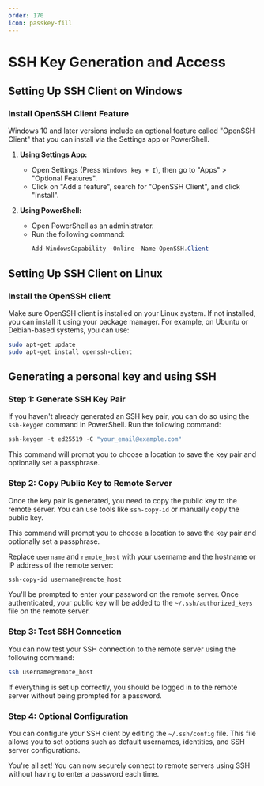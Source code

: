 ```yaml
---
order: 170
icon: passkey-fill
---
```

# SSH Key Generation and Access

## Setting Up SSH Client on Windows

### Install OpenSSH Client Feature

Windows 10 and later versions include an optional feature called "OpenSSH Client" that you can install via the Settings app or PowerShell.

1. **Using Settings App:**

   - Open Settings (Press `Windows key + I`), then go to "Apps" > "Optional Features".
   - Click on "Add a feature", search for "OpenSSH Client", and click "Install".
2. **Using PowerShell:**

   - Open PowerShell as an administrator.
   - Run the following command:
     ```powershell
     Add-WindowsCapability -Online -Name OpenSSH.Client
     ```

## Setting Up SSH Client on Linux

### Install the OpenSSH client

Make sure OpenSSH client is installed on your Linux system. If not installed, you can install it using your package manager. For example, on Ubuntu or Debian-based systems, you can use:

```bash
sudo apt-get update
sudo apt-get install openssh-client
```

## Generating a personal key and using SSH

### Step 1: Generate SSH Key Pair

If you haven't already generated an SSH key pair, you can do so using the `ssh-keygen` command in PowerShell. Run the following command:

```powershell
ssh-keygen -t ed25519 -C "your_email@example.com"
```

This command will prompt you to choose a location to save the key pair and optionally set a passphrase.

### Step 2: Copy Public Key to Remote Server

Once the key pair is generated, you need to copy the public key to the remote server. You can use tools like `ssh-copy-id` or manually copy the public key.

This command will prompt you to choose a location to save the key pair and optionally set a passphrase.

Replace `username` and `remote_host` with your username and the hostname or IP address of the remote server:

```bash
ssh-copy-id username@remote_host
```

You'll be prompted to enter your password on the remote server. Once authenticated, your public key will be added to the `~/.ssh/authorized_keys` file on the remote server.

### Step 3: Test SSH Connection

You can now test your SSH connection to the remote server using the following command:

```bash
ssh username@remote_host
```

If everything is set up correctly, you should be logged in to the remote server without being prompted for a password.

### Step 4: Optional Configuration

You can configure your SSH client by editing the `~/.ssh/config` file. This file allows you to set options such as default usernames, identities, and SSH server configurations.

You're all set! You can now securely connect to remote servers using SSH without having to enter a password each time.
